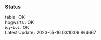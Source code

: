 ### Status


table : OK  
hogwarts : OK  
icy-bot : OK  
Latest Update : 2023-05-16 03:10:09.864667
